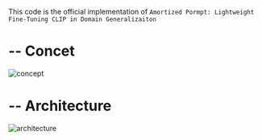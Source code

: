 This code is the official implementation of `Amortized Pormpt: Lightweight Fine-Tuning CLIP in Domain Generalizaiton`

<!-- This code is based on the official implementation of `Test-Time Classifier Adjustment Module for Model-Agnostic Domain Generalization (NIPS2021)`.  -->

<!-- This codebase is mainly based on [DomainBed](https://github.com/facebookresearch/DomainBed), with following modifications: -->

# -- Concet
![concept](https://user-images.githubusercontent.com/49514261/144587743-9fc28c90-c6d6-4d67-9e3b-02d412c693d0.png)

# -- Architecture
![architecture](https://user-images.githubusercontent.com/49514261/144587733-010b67b2-b4b3-41e3-876b-1587ef8ba9b7.png)

